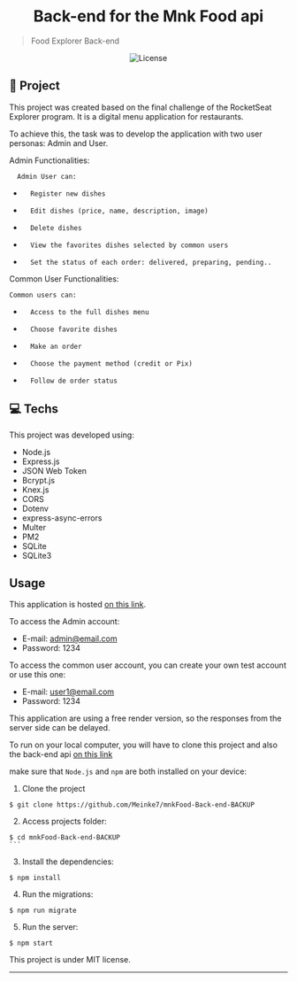 <h1 align="center" style="text-align: center;" >
 Back-end for the Mnk Food api 

</h1>

> Food Explorer Back-end 




<p align="center">
  <img alt="License" src="https://img.shields.io/static/v1?label=license&message=MIT&color=49AA26&labelColor=000000">
</p>

<h2 id="project">📁 Project</h2>

This project was created based on the final challenge of the RocketSeat Explorer program. It is a digital menu application for restaurants.

To achieve this, the task was to develop the application with two user personas: Admin and User.




Admin Functionalities:

      Admin User can:
 -       Register new dishes
 -       Edit dishes (price, name, description, image)
 -       Delete dishes
 -       View the favorites dishes selected by common users
 -       Set the status of each order: delivered, preparing, pending..

 



Common User Functionalities:

    Common users can:
 -       Access to the full dishes menu
 -       Choose favorite dishes
 -       Make an order
 -       Choose the payment method (credit or Pix)
 -       Follow de order status










<h2 id="technologies">💻 Techs</h2>

This project was developed using:

-    Node.js
-    Express.js
-    JSON Web Token
-    Bcrypt.js
-    Knex.js
-    CORS
-    Dotenv
-    express-async-errors
-    Multer
-    PM2
-    SQLite
-    SQLite3


<h2 id="usage"> Usage</h2>

This application is hosted [on this link](https://mnkfood.netlify.app/).

 To access the Admin account:
- E-mail: admin@email.com
- Password: 1234

To access the common user account, you can create your own test account or use this one:
- E-mail: user1@email.com
- Password: 1234

This application are using a free render version, so the responses from the server side can be delayed.

To run on your local computer, you will have to clone this project and also the 
back-end api [on this link](https://github.com/Meinke7/mnkFood-front-end)

make sure that ``Node.js`` and ``npm`` are both installed on your device:

1. Clone the project
```
$ git clone https://github.com/Meinke7/mnkFood-Back-end-BACKUP

````
2. Access projects folder:

````
$ cd mnkFood-Back-end-BACKUP
```
````
3. Install the dependencies:

```
$ npm install
```

4. Run the migrations:

```
$ npm run migrate
```

5. Run the server:

```
$ npm start
```


This project is under MIT license.

---


